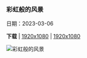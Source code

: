 ### 彩虹般的风景

日期：2023-03-06

**下载**  |  [1920x1080](https://cn.bing.com/th?id=OHR.YuanyangChina_ZH-CN7360249295_1920x1080.jpg)  |  [1920x1080](https://cn.bing.com/th?id=OHR.YuanyangChina_ZH-CN7360249295_UHD.jpg)

![彩虹般的风景](https://cn.bing.com/th?id=OHR.YuanyangChina_ZH-CN7360249295_1920x1080.jpg "梯田鸟瞰图，元阳，中国 (© AlexGcs/Getty Images)")

